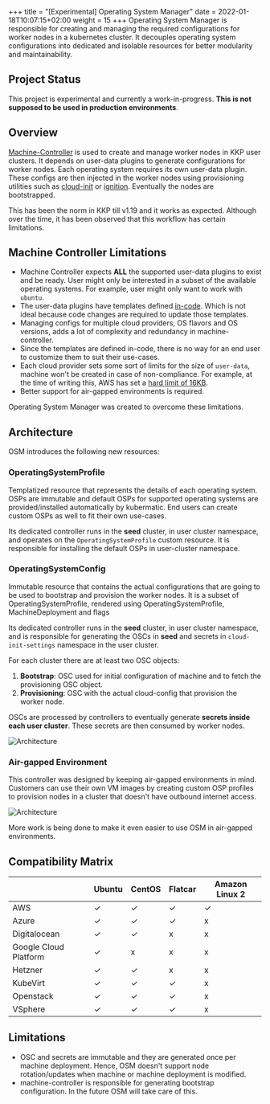 +++
title = "[Experimental] Operating System Manager"
date = 2022-01-18T10:07:15+02:00
weight = 15
+++
Operating System Manager is responsible for creating and managing the required configurations for worker nodes in a kubernetes cluster. It decouples operating system configurations into dedicated and isolable resources for better modularity and maintainability.

## Project Status

This project is experimental and currently a work-in-progress. **This is not supposed to be used in production environments**.

## Overview

[Machine-Controller](https://github.com/kubermatic/machine-controller) is used to create and manage worker nodes in KKP user clusters. It depends on user-data plugins to generate configurations for worker nodes. Each operating system requires its own user-data plugin. These configs are then injected in the worker nodes using provisioning utilities such as [cloud-init](https://cloud-init.io) or [ignition](https://coreos.github.io/ignition). Eventually the nodes are bootstrapped.

This has been the norm in KKP till v1.19 and it works as expected. Although over the time, it has been observed that this workflow has certain limitations.

## Machine Controller Limitations

- Machine Controller expects **ALL** the supported user-data plugins to exist and be ready. User might only be interested in a subset of the available operating systems. For example, user might only want to work with `ubuntu`.
- The user-data plugins have templates defined [in-code](https://github.com/kubermatic/machine-controller/blob/master/pkg/userdata/ubuntu/provider.go#L133). Which is not ideal because code changes are required to update those templates.
- Managing configs for multiple cloud providers, OS flavors and OS versions, adds a lot of complexity and redundancy in machine-controller.
- Since the templates are defined in-code, there is no way for an end user to customize them to suit their use-cases.
- Each cloud provider sets some sort of limits for the size of `user-data`, machine won't be created in case of non-compliance. For example, at the time of writing this, AWS has set a [hard limit of 16KB](https://docs.aws.amazon.com/AWSEC2/latest/UserGuide/instancedata-add-user-data.html).
- Better support for air-gapped environments is required.

Operating System Manager was created to overcome these limitations.

## Architecture

OSM introduces the following new resources:

### OperatingSystemProfile

Templatized resource that represents the details of each operating system. OSPs are immutable and default OSPs for supported operating systems are provided/installed automatically by kubermatic. End users can create custom OSPs as well to fit their own use-cases.

Its dedicated controller runs in the **seed** cluster, in user cluster namespace, and operates on the `OperatingSystemProfile` custom resource. It is responsible for installing the default OSPs in user-cluster namespace.

### OperatingSystemConfig

Immutable resource that contains the actual configurations that are going to be used to bootstrap and provision the worker nodes. It is a subset of OperatingSystemProfile, rendered using OperatingSystemProfile, MachineDeployment and flags

Its dedicated controller runs in the **seed** cluster, in user cluster namespace, and is responsible for generating the OSCs in **seed** and secrets in `cloud-init-settings` namespace in the user cluster.


For each cluster there are at least two OSC objects:

1. **Bootstrap**: OSC used for initial configuration of machine and to fetch the provisioning OSC object.
2. **Provisioning**: OSC with the actual cloud-config that provision the worker node.

OSCs are processed by controllers to eventually generate **secrets inside each user cluster**. These secrets are then consumed by worker nodes.

![Architecture](/img/kubermatic/master/tutorials/operating_system_manager/architecture.png?classes=shadow,border "Architecture")

### Air-gapped Environment

This controller was designed by keeping air-gapped environments in mind. Customers can use their own VM images by creating custom OSP profiles to provision nodes in a cluster that doesn't have outbound internet access.

![Architecture](/img/kubermatic/master/tutorials/operating_system_manager/architecture_air_gapped.png?classes=shadow,border "Architecture")

More work is being done to make it even easier to use OSM in air-gapped environments.

## Compatibility Matrix

|   | Ubuntu | CentOS | Flatcar | Amazon Linux 2 |
|---|---|---|---|---|
| AWS | ✓ | ✓ | ✓ | ✓ |
| Azure | ✓ | ✓ | ✓ | x |
| Digitalocean  | ✓ | ✓ | x | x |
| Google Cloud Platform | ✓ | x | x | x |
| Hetzner | ✓ | ✓ | x | x |
| KubeVirt | ✓ | ✓ | ✓ | x |
| Openstack | ✓ | ✓ | ✓ | x |
| VSphere | ✓ | ✓ | ✓ | x |

## Limitations

- OSC and secrets are immutable and they are generated once per machine deployment. Hence, OSM doesn't support node rotation/updates when machine or machine deployment is modified.
- machine-controller is responsible for generating bootstrap configuration. In the future OSM will take care of this.